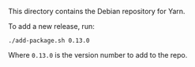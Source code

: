 This directory contains the Debian repository for Yarn.

To add a new release, run:
```
./add-package.sh 0.13.0
```

Where `0.13.0` is the version number to add to the repo.
